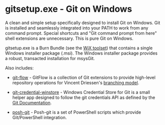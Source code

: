 gitsetup.exe - Git on Windows
========

A clean and simple setup specifically designed to install Git on Windows.
Git is installed and seamlessly integrated into your PATH to work from any
command prompt. Special shortcuts and "Git command prompt from here" shell
extensions are unnecessary. This is pure Git on Windows.

gitsetup.exe is a Burn Bundle (see the [WiX toolset](http://wixtoolset.org/))
that contains a single Windows installer package (.msi). The Windows installer
package provides a robust, transacted installation for msysGit.

Also includes:

* [git-flow](https://github.com/nvie/gitflow) - GitFlow is a collection
of Git extensions to provide high-level repository operations for Vincent
Driessen's [branching model](http://nvie.com/git-model).

* [git-credential-winstore](http://gitcredentialstore.codeplex.com/) - Windows
Credential Store for Git is a small helper app designed to follow the git
credentials API as defined by the [Git Documentation](https://github.com/gitster/git-htmldocs/blob/master/technical/api-credentials.txt).

* [posh-git](https://github.com/dahlbyk/posh-git) - Posh-git is a set of
PowerShell scripts which provide Git/PowerShell integration.
